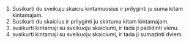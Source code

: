 1. Susikurti du sveikuju skaiciu kintamuosius ir prilyginti ju suma kitam kintamajam.
2. Susikurti du skaicius ir prilyginti ju skirtuma kitam kintamajam.
3. susikurti kintamaji su sveikuoju skaiciumi, ir tada ji padidinti vienu.
4. susikurti kintamaji su sveikuoju skaiciumi, ir tada ji sumazinti dviem.
